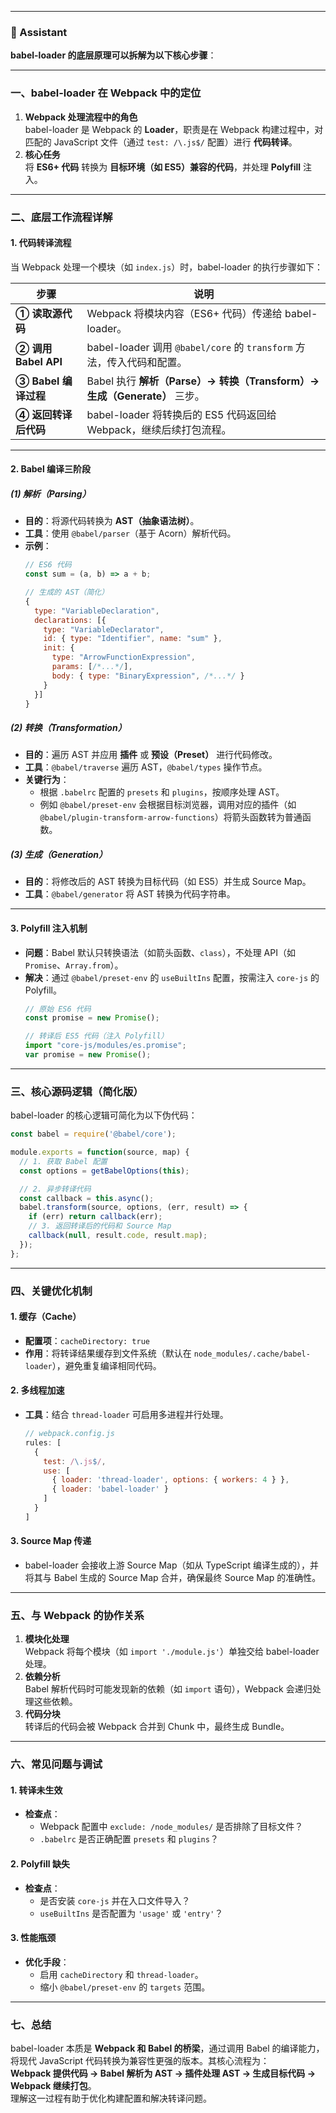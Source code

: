 
---
### 🤖 Assistant

**babel-loader 的底层原理可以拆解为以下核心步骤**：

---

### **一、babel-loader 在 Webpack 中的定位**
1. **Webpack 处理流程中的角色**  
   babel-loader 是 Webpack 的 **Loader**，职责是在 Webpack 构建过程中，对匹配的 JavaScript 文件（通过 `test: /\.js$/` 配置）进行 **代码转译**。
2. **核心任务**  
   将 **ES6+ 代码** 转换为 **目标环境（如 ES5）兼容的代码**，并处理 **Polyfill** 注入。

---

### **二、底层工作流程详解**
#### **1. 代码转译流程**
当 Webpack 处理一个模块（如 `index.js`）时，babel-loader 的执行步骤如下：

| **步骤**               | **说明**                                                                 |
|------------------------|-------------------------------------------------------------------------|
| **① 读取源代码**       | Webpack 将模块内容（ES6+ 代码）传递给 babel-loader。                     |
| **② 调用 Babel API**   | babel-loader 调用 `@babel/core` 的 `transform` 方法，传入代码和配置。    |
| **③ Babel 编译过程**   | Babel 执行 **解析（Parse）→ 转换（Transform）→ 生成（Generate）** 三步。 |
| **④ 返回转译后代码**   | babel-loader 将转换后的 ES5 代码返回给 Webpack，继续后续打包流程。        |

---

#### **2. Babel 编译三阶段**
##### **(1) 解析（Parsing）**
- **目的**：将源代码转换为 **AST（抽象语法树）**。
- **工具**：使用 `@babel/parser`（基于 Acorn）解析代码。
- **示例**：
  ```javascript
  // ES6 代码
  const sum = (a, b) => a + b;

  // 生成的 AST（简化）
  {
    type: "VariableDeclaration",
    declarations: [{
      type: "VariableDeclarator",
      id: { type: "Identifier", name: "sum" },
      init: {
        type: "ArrowFunctionExpression",
        params: [/*...*/],
        body: { type: "BinaryExpression", /*...*/ }
      }
    }]
  }
  ```

##### **(2) 转换（Transformation）**
- **目的**：遍历 AST 并应用 **插件** 或 **预设（Preset）** 进行代码修改。
- **工具**：`@babel/traverse` 遍历 AST，`@babel/types` 操作节点。
- **关键行为**：
  - 根据 `.babelrc` 配置的 `presets` 和 `plugins`，按顺序处理 AST。  
  - 例如 `@babel/preset-env` 会根据目标浏览器，调用对应的插件（如 `@babel/plugin-transform-arrow-functions`）将箭头函数转为普通函数。

##### **(3) 生成（Generation）**
- **目的**：将修改后的 AST 转换为目标代码（如 ES5）并生成 Source Map。
- **工具**：`@babel/generator` 将 AST 转换为代码字符串。

---

#### **3. Polyfill 注入机制**
- **问题**：Babel 默认只转换语法（如箭头函数、`class`），不处理 API（如 `Promise`、`Array.from`）。
- **解决**：通过 `@babel/preset-env` 的 `useBuiltIns` 配置，按需注入 `core-js` 的 Polyfill。
  ```javascript
  // 原始 ES6 代码
  const promise = new Promise();

  // 转译后 ES5 代码（注入 Polyfill）
  import "core-js/modules/es.promise";
  var promise = new Promise();
  ```

---

### **三、核心源码逻辑（简化版）**
babel-loader 的核心逻辑可简化为以下伪代码：
```javascript
const babel = require('@babel/core');

module.exports = function(source, map) {
  // 1. 获取 Babel 配置
  const options = getBabelOptions(this);

  // 2. 异步转译代码
  const callback = this.async();
  babel.transform(source, options, (err, result) => {
    if (err) return callback(err);
    // 3. 返回转译后的代码和 Source Map
    callback(null, result.code, result.map);
  });
};
```

---

### **四、关键优化机制**
#### **1. 缓存（Cache）**
- **配置项**：`cacheDirectory: true`  
- **作用**：将转译结果缓存到文件系统（默认在 `node_modules/.cache/babel-loader`），避免重复编译相同代码。

#### **2. 多线程加速**
- **工具**：结合 `thread-loader` 可启用多进程并行处理。
  ```javascript
  // webpack.config.js
  rules: [
    {
      test: /\.js$/,
      use: [
        { loader: 'thread-loader', options: { workers: 4 } },
        { loader: 'babel-loader' }
      ]
    }
  ]
  ```

#### **3. Source Map 传递**
- babel-loader 会接收上游 Source Map（如从 TypeScript 编译生成的），并将其与 Babel 生成的 Source Map 合并，确保最终 Source Map 的准确性。

---

### **五、与 Webpack 的协作关系**
1. **模块化处理**  
   Webpack 将每个模块（如 `import './module.js'`）单独交给 babel-loader 处理。
2. **依赖分析**  
   Babel 解析代码时可能发现新的依赖（如 `import` 语句），Webpack 会递归处理这些依赖。
3. **代码分块**  
   转译后的代码会被 Webpack 合并到 Chunk 中，最终生成 Bundle。

---

### **六、常见问题与调试**
#### **1. 转译未生效**
- **检查点**：  
  - Webpack 配置中 `exclude: /node_modules/` 是否排除了目标文件？  
  - `.babelrc` 是否正确配置 `presets` 和 `plugins`？

#### **2. Polyfill 缺失**
- **检查点**：  
  - 是否安装 `core-js` 并在入口文件导入？  
  - `useBuiltIns` 是否配置为 `'usage'` 或 `'entry'`？

#### **3. 性能瓶颈**
- **优化手段**：  
  - 启用 `cacheDirectory` 和 `thread-loader`。  
  - 缩小 `@babel/preset-env` 的 `targets` 范围。

---

### **七、总结**
babel-loader 本质是 **Webpack 和 Babel 的桥梁**，通过调用 Babel 的编译能力，将现代 JavaScript 代码转换为兼容性更强的版本。其核心流程为：  
**Webpack 提供代码 → Babel 解析为 AST → 插件处理 AST → 生成目标代码 → Webpack 继续打包**。  
理解这一过程有助于优化构建配置和解决转译问题。